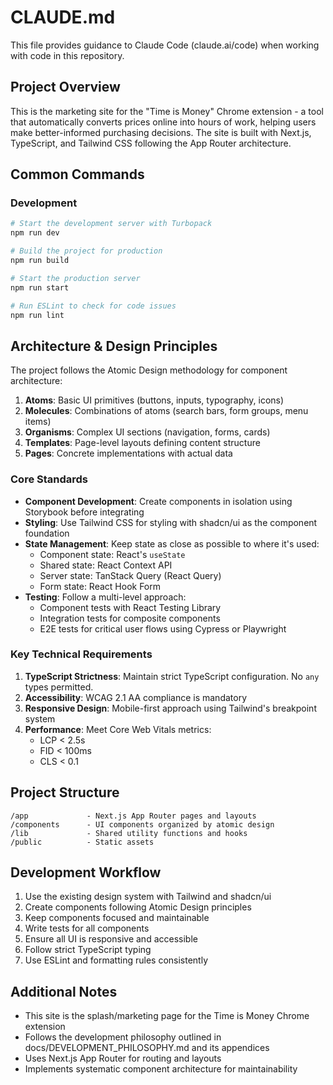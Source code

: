 # CLAUDE.md

This file provides guidance to Claude Code (claude.ai/code) when working with code in this repository.

## Project Overview

This is the marketing site for the "Time is Money" Chrome extension - a tool that automatically converts prices online into hours of work, helping users make better-informed purchasing decisions. The site is built with Next.js, TypeScript, and Tailwind CSS following the App Router architecture.

## Common Commands

### Development

```bash
# Start the development server with Turbopack
npm run dev

# Build the project for production
npm run build

# Start the production server
npm run start

# Run ESLint to check for code issues
npm run lint
```

## Architecture & Design Principles

The project follows the Atomic Design methodology for component architecture:

1. **Atoms**: Basic UI primitives (buttons, inputs, typography, icons)
2. **Molecules**: Combinations of atoms (search bars, form groups, menu items)
3. **Organisms**: Complex UI sections (navigation, forms, cards)
4. **Templates**: Page-level layouts defining content structure
5. **Pages**: Concrete implementations with actual data

### Core Standards

- **Component Development**: Create components in isolation using Storybook before integrating
- **Styling**: Use Tailwind CSS for styling with shadcn/ui as the component foundation
- **State Management**: Keep state as close as possible to where it's used:
  - Component state: React's `useState`
  - Shared state: React Context API
  - Server state: TanStack Query (React Query)
  - Form state: React Hook Form
- **Testing**: Follow a multi-level approach:
  - Component tests with React Testing Library
  - Integration tests for composite components
  - E2E tests for critical user flows using Cypress or Playwright

### Key Technical Requirements

1. **TypeScript Strictness**: Maintain strict TypeScript configuration. No `any` types permitted.
2. **Accessibility**: WCAG 2.1 AA compliance is mandatory
3. **Responsive Design**: Mobile-first approach using Tailwind's breakpoint system
4. **Performance**: Meet Core Web Vitals metrics:
   - LCP < 2.5s
   - FID < 100ms
   - CLS < 0.1

## Project Structure

```
/app             - Next.js App Router pages and layouts
/components      - UI components organized by atomic design
/lib             - Shared utility functions and hooks
/public          - Static assets
```

## Development Workflow

1. Use the existing design system with Tailwind and shadcn/ui
2. Create components following Atomic Design principles
3. Keep components focused and maintainable
4. Write tests for all components
5. Ensure all UI is responsive and accessible
6. Follow strict TypeScript typing
7. Use ESLint and formatting rules consistently

## Additional Notes

- This site is the splash/marketing page for the Time is Money Chrome extension
- Follows the development philosophy outlined in docs/DEVELOPMENT_PHILOSOPHY.md and its appendices
- Uses Next.js App Router for routing and layouts
- Implements systematic component architecture for maintainability
